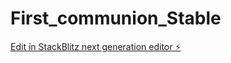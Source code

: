 # First_communion_Stable

[Edit in StackBlitz next generation editor ⚡️](https://stackblitz.com/~/github.com/vr97-123/first_communion_Vicky_LT_01)
